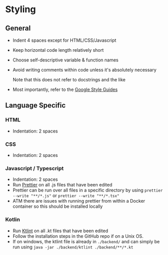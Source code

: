 # Styling

## General
* Indent 4 spaces except for HTML/CSS/Javascript
* Keep horizontal code length relatively short
* Choose self-descriptive variable & function names
* Avoid writing comments within code unless it's absolutely necessary

  Note that this does not refer to docstrings and the like
  
* Most importantly, refer to the [Google Style Guides](https://github.com/google/styleguide)

## Language Specific
### HTML
* Indentation: 2 spaces
### CSS
* Indentation: 2 spaces
### Javascript / Typescript
* Indentation: 2 spaces
* Run [Prettier](https://prettier.io/) on all .js files that have been edited
* Prettier can be run over all files in a specific directory by using 
  ``` prettier --write "**/*.js" ``` or ``` prettier --write "**/*.tsx" ```
* ATM there are issues with running prettier from within a Docker container so this should be installed locally
### Kotlin
* Run [Ktlint](https://github.com/pinterest/ktlint) on all .kt files that have been edited
* Follow the installation steps in the GitHub repo if on a Unix OS.
* If on windows, the ktlint file is already in `./backend/` and can simply be run using 
  `java -jar ./backend/ktlint ./backend/**/*.kt`
